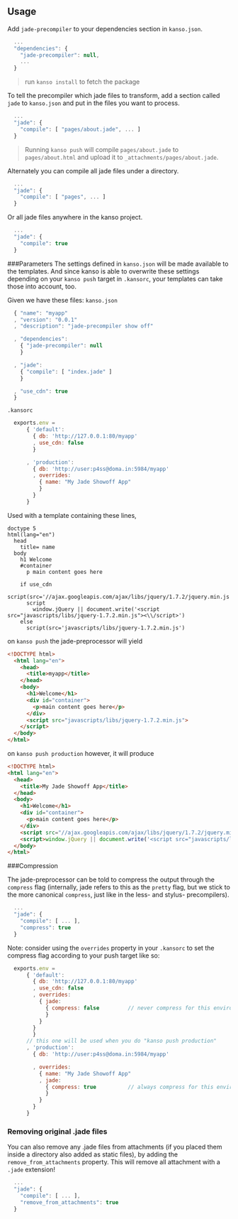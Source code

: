 ## Usage

Add `jade-precompiler` to your dependencies section in `kanso.json`.

```javascript
  ...
  "dependencies": {
    "jade-precompiler": null,
    ...
  }
```

> run `kanso install` to fetch the package


To tell the precompiler which jade files to transform, add a section called 
`jade` to `kanso.json` and put in the files you want to process.

```javascript
  ...
  "jade": {
    "compile": [ "pages/about.jade", ... ]
  }
```

> Running `kanso push` will compile `pages/about.jade` to
`pages/about.html` and upload it to `_attachments/pages/about.jade`.

Alternately you can compile all jade files under a directory.

```javascript
  ...
  "jade": {
    "compile": [ "pages", ... ]
  }
```

Or all jade files anywhere in the kanso project.

```javascript
  ...
  "jade": {
    "compile": true
  }
```


###Parameters
The settings defined in `kanso.json` will be made available to the templates.
And since kanso is able to overwrite these settings depending on your 
`kanso push` target in `.kansorc`, your templates can take those into account, 
too.

Given we have these files:
`kanso.json`
```javascript
  { "name": "myapp"
  , "version": "0.0.1"
  , "description": "jade-precompiler show off"

  , "dependencies": 
    { "jade-precompiler": null
    }

  , "jade": 
    { "compile": [ "index.jade" ]
    }

  , "use_cdn": true
  }
```

`.kansorc`
```javascript
  exports.env = 
      { 'default': 
        { db: 'http://127.0.0.1:80/myapp' 
        , use_cdn: false
        }

      , 'production': 
        { db: 'http://user:p4ss@doma.in:5984/myapp'
        , overrides:
          { name: "My Jade Showoff App"
          }
        }
      }

```

Used with a template containing these lines,

```jade
doctype 5
html(lang="en")
  head
    title= name
  body
    h1 Welcome
    #container
      p main content goes here

    if use_cdn
      script(src='//ajax.googleapis.com/ajax/libs/jquery/1.7.2/jquery.min.js')
      script
        window.jQuery || document.write('<script src="javascripts/libs/jquery-1.7.2.min.js"><\\/script>')
    else
      script(src='javascripts/libs/jquery-1.7.2.min.js')
```

on `kanso push` the jade-preprocessor will yield

```html
<!DOCTYPE html>
  <html lang="en">
    <head>
      <title>myapp</title>
    </head>
    <body>
      <h1>Welcome</h1>
      <div id="container">
        <p>main content goes here</p>
      </div>
      <script src="javascripts/libs/jquery-1.7.2.min.js">
    </script>
  </body>
</html>
```

on `kanso push production` however, it will produce

```html
<!DOCTYPE html>
<html lang="en">
  <head>
    <title>My Jade Showoff App</title>
  </head>
  <body>
    <h1>Welcome</h1>
    <div id="container">
      <p>main content goes here</p>
    </div>
    <script src="//ajax.googleapis.com/ajax/libs/jquery/1.7.2/jquery.min.js"></script>
    <script>window.jQuery || document.write('<script src="javascripts/libs/jquery-1.7.2.min.js"><\\/script>')</script>
  </body>
</html>
```

###Compression

The jade-preprocessor can be told to compress the output through the 
`compress` flag (internally, jade refers to this as the `pretty` flag, but we 
stick to the more canonical `compress`, just like in the less- and stylus-
precompilers).

```javascript
  ...
  "jade": {
    "compile": [ ... ],
    "compress": true
  }
```

Note: consider using the `overrides` property in your `.kansorc` to set the 
compress flag according to your push target like so:

```javascript
  exports.env = 
      { 'default': 
        { db: 'http://127.0.0.1:80/myapp' 
        , use_cdn: false
        , overrides: 
          { jade:
            { compress: false         // never compress for this environment
            }
          }
        }
        }
      // this one will be used when you do "kanso push production"
      , 'production': 
        { db: 'http://user:p4ss@doma.in:5984/myapp'

        , overrides: 
          { name: "My Jade Showoff App"
          , jade:
            { compress: true          // always compress for this environment
            }
          }
        }
      }

```

### Removing original .jade files

You can also remove any .jade files from attachments (if you placed them 
inside a directory also added as static files), by adding the 
`remove_from_attachments` property. This will remove all attachment with a 
`.jade` extension!

```javascript
  ...
  "jade": {
    "compile": [ ... ],
    "remove_from_attachments": true
  }
```
